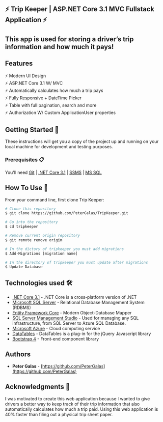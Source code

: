 ## ⚡️ Trip Keeper | ASP.NET Core 3.1 MVC Fullstack Application ⚡️

## This app is used for storing a driver’s trip information and how much it pays! 



## Features

⚡️ Modern UI Design\
⚡️ ASP.NET Core 3.1 W/ MVC\
⚡️ Automatically calculates how much a trip pays\
⚡️ Fully Responsive + DateTime Picker\
⚡️ Table with full pagination, search and more\
⚡️ Authorization W/ Custom ApplicationUser properties



## Getting Started 🚀

These instructions will get you a copy of the project up and running on your local machine for development and testing purposes. 

### Prerequisites 📋

You'll need [Git](https://git-scm.com) | [.NET Core 3.1](https://dotnet.microsoft.com/download) | [SSMS](https://docs.microsoft.com/en-us/sql/ssms/download-sql-server-management-studio-ssms?view=sql-server-ver15) | [MS SQL](https://docs.microsoft.com/en-us/ef/)


## How To Use 🔧

From your command line, first clone Trip Keeper:

```bash
# Clone this repository
$ git clone https://github.com/PeterGalas/TripKeeper.git

# Go into the repository
$ cd tripkeeper

# Remove current origin repository
$ git remote remove origin

# In the dictory of tripkeeper you must add migrations
$ Add-Migrations [migration name]

# In the directory of tripkeeper you must update after migrations
$ Update-Database
```

## Technologies used 🛠️

- [.NET Core 3.1](https://dotnet.microsoft.com/download) - .NET Core is a cross-platform version of .NET
- [Microsoft SQL Server](https://docs.microsoft.com/en-us/ef/) - Relational Database Management System (RDBMS)
- [Entity Framework Core](https://docs.microsoft.com/en-us/ef/) - Modern Object-Database Mapper
- [SQL Server Management Studio](https://www.microsoft.com/en-us/sql-server) -  Used for managing any SQL infrastructure, from SQL Server to Azure SQL Database.
- [Microsoft Azure](https://azure.microsoft.com/en-us/) - Cloud computing service
- [DataTables](https://datatables.net/) - DataTables is a plug-in for the jQuery Javascript library
- [Bootstrap 4](https://getbootstrap.com/docs/4.3/getting-started/introduction/) - Front-end component library


## Authors

- **Peter Galas** - [https://github.com/PeterGalas](https://github.com/PeterGalas)

## Acknowledgments 🎁

I was motivated to create this web application because I wanted to give drivers a better way to keep track of their trip information that also automatically calculates how much a trip paid. Using this web application is 40% faster than filing out a physical trip sheet paper.
